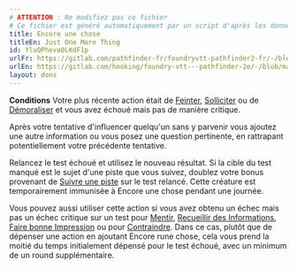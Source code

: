 ```yaml
---
# ATTENTION : Ne modifiez pas ce fichier
# Ce fichier est généré automatiquement par un script d'après les données du module Foundry VTT officiel et de sa traduction
title: Encore une chose
titleEn: Just One More Thing
id: YluQPhevo0LKdF1p
urlFr: https://gitlab.com/pathfinder-fr/foundryvtt-pathfinder2-fr/-/blob/master/data/feats/YluQPhevo0LKdF1p.htm
urlEn: https://gitlab.com/hooking/foundry-vtt---pathfinder-2e/-/blob/master/packs/data/feats.db/just-one-more-thing.json
layout: dons
---
```

**Conditions** Votre plus récente action était de [Feinter](../actions/feinter.html), [Solliciter](../actions/solliciter.html) ou de [Démoraliser](../actions/démoraliser.html) et vous avez échoué mais pas de manière critique.

Après votre tentative d'influencer quelqu'un sans y parvenir vous ajoutez une autre information ou vous posez une question pertinente, en rattrapant potentiellement votre précédente tentative.

Relancez le test échoué et utilisez le nouveau résultat. Si la cible du test manqué est le sujet d'une piste que vous suivez, doublez votre bonus provenant de [Suivre une piste](../actions/suivre-une-piste.html) sur le test relancé. Cette créature est temporairement immunisée à Encore une chose pendant une journée.

Vous pouvez aussi utiliser cette action si vous avez obtenu un échec mais pas un échec critique sur un test pour [Mentir](../actions/mentir.html), [Recueillir des Informations](../actions/recueillir-des-informations.html), [Faire bonne Impression](../actions/faire-bonne-impression.html) ou pour [Contraindre](../actions/contraindre.html). Dans ce cas, plutôt que de dépenser une action en ajoutant Encore rune chose, cela vous prend la moitié du temps initialement dépensé pour le test échoué, avec un minimum de un round supplémentaire.
